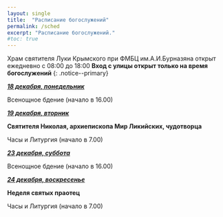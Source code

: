 ```yaml
---
layout: single
title:  "Расписание богослужений"
permalink: /sched
excerpt: "Расписание богослужений."
#toc: true
---
```


Храм святителя Луки Крымского при ФМБЦ им.А.И.Бурназяна открыт ежедневно с 08:00 до 18:00
__Вход с улицы открыт только на время богослужений__
{: .notice--primary}

<!-----
<style type="text/css">
  p {
    color: red;
  }
</style>
-->

<!-----
Вечерня и утреня (начало в 16.00) – в 1 корпусе (с пропуском)
{: .notice--warning}
-->

**_<span style="text-decoration:underline;">18 декабря, понедельник</span>_**

Всенощное бдение (начало в 16.00)

**_<span style="text-decoration:underline;">19 декабря, вторник</span>_**

**Святителя Николая, архиепископа Мир Ликийских, чудотворца**

Часы и Литургия (начало в 7.00)


**_<span style="text-decoration:underline;">23 декабря, суббота</span>_**

Всенощное бдение (начало в 16.00)

**_<span style="text-decoration:underline;">24 декабря, воскресенье</span>_**

**Неделя святых праотец**

Часы и Литургия (начало в 7.00)
